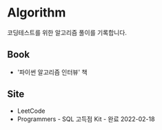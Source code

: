 # Algorithm
코딩테스트를 위한 알고리즘 풀이를 기록합니다. 


## Book
- '파이썬 알고리즘 인터뷰' 책 


## Site 
- LeetCode 
- Programmers - SQL 고득점 Kit - 완료 2022-02-18
